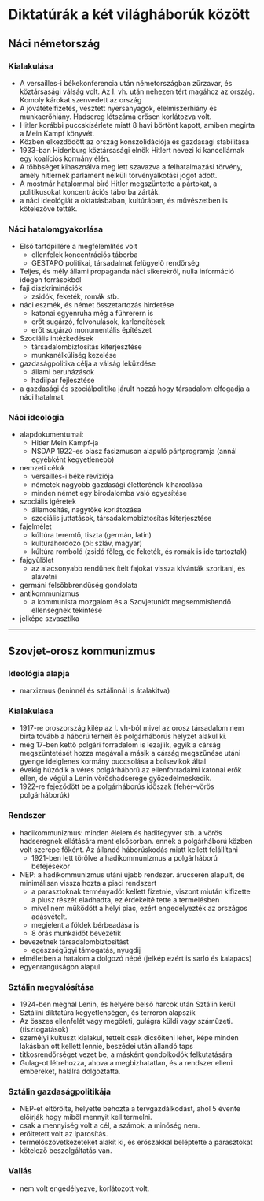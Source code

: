 # Diktatúrák a két világháborúk között
## Náci németország
### Kialakulása 
- A versailles-i békekonferencia után németországban zűrzavar, és köztársasági válság volt. Az I. vh. után nehezen tért magához az ország. Komoly károkat szenvedett az ország
- A jóvátételfizetés, vesztett nyersanyagok, élelmiszerhiány és munkaerőhiány. Hadsereg létszáma erősen korlátozva volt.
- Hitler korábbi puccskísérlete miatt 8 havi börtönt kapott, amiben megirta a Mein Kampf könyvét.
- Közben elkezdődött az ország konszolidációja és gazdasági stabilitása
- 1933-ban Hidenburg köztársasági elnök Hitlert nevezi ki kancellárnak egy koalíciós kormány élén.
- A többséget kihasználva meg lett szavazva a felhatalmazási törvény, amely hitlernek parlament nélküli törvényalkotási jogot adott.
- A mostmár hatalommal bíró Hitler megszüntette a pártokat, a politikusokat koncentrációs táborba zárták.
- a náci ideológiát a oktatásbaban, kultúrában, és művészetben is kötelezővé tették.
### Náci hatalomgyakorlása
- Első tartópillére a megfélemlítés volt
	- ellenfelek koncentrációs táborba 
	- GESTAPO politikai, társadalmat felügyelő rendőrség
- Teljes, és mély állami propaganda náci sikerekről, nulla információ idegen forrásokból
- faji diszkriminációk
	- zsidók, feketék, romák stb.
- náci eszmék, és német összetartozás hirdetése 
	- katonai egyenruha még a führerern is
	- erőt sugárzó, felvonulások, karlendítések
	- erőt sugárzó monumentális építészet
- Szociális intézkedések
	- társadalombiztosítás kiterjesztése
	- munkanélküliség kezelése
- gazdaságpolitika célja a válság leküzdése
	- állami beruházások 
	- hadiipar fejlesztése
- a gazdasági és szociálpolitika járult hozzá hogy társadalom elfogadja a náci hatalmat
### Náci ideológia
- alapdokumentumai:
	- Hitler Mein Kampf-ja
	- NSDAP 1922-es olasz fasizmuson alapuló pártprogramja (annál egyébként kegyetlenebb)
- nemzeti célok
	- versailles-i béke revíziója
	- németek nagyobb gazdasági életterének kiharcolása
	- minden német egy birodalomba való egyesítése
- szociális igéretek
	- államosítás, nagytőke korlátozása
	- szociális juttatások, társadalomobiztosítás kiterjesztése
- fajelmélet
	- kúltúra teremtő, tiszta (germán, latin)
	- kultúrahordozó (pl: szláv, magyar)
	- kúltúra romboló (zsidó főleg, de feketék, és romák is ide tartoztak)
- fajgyűlölet
	- az alacsonyabb rendűnek ítélt fajokat vissza kívánták szoritani, és alávetni
- germáni felsőbbrendűség gondolata
- antikommunizmus 
	- a kommunista mozgalom és a Szovjetuniót megsemmisítendő ellenségnek tekintése
- jelképe szvasztika

---
## Szovjet-orosz kommunizmus
### Ideológia alapja
- marxizmus (leninnél és sztálinnál is átalakitva)
### Kialakulása
- 1917-re oroszország kilép az I. vh-ból mivel az orosz társadalom nem birta tovább a háború terheit és polgárháborús helyzet alakul ki.
- még 17-ben kettő polgári forradalom is lezajlik, egyik a cárság megszüntetését hozza magával a másik a cárság megszűnése utáni gyenge ideiglenes kormány puccsolása a bolsevikok által
- évekig húzódik a véres polgárháború az ellenforradalmi katonai erők ellen, de végül a Lenin vöröshadserege győzedelmeskedik. 
- 1922-re fejeződött be a polgárháborús időszak (fehér-vörös polgárháborúk)
### Rendszer
- hadikommunizmus: minden élelem és hadifegyver stb. a vörös hadseregnek ellátására ment elsősorban. ennek a polgárháború közben volt szerepe főként. Az állandó háborúskodás miatt kellett felállítani
	- 1921-ben lett törölve a hadikommunizmus a polgárháború befejésekor
- NEP: a hadikommunizmus utáni újabb rendszer.  árucserén alapult, de minimálisan vissza hozta a piaci rendszert
	- a parasztoknak terményadót kellett fizetnie, viszont miután kifizette a plusz részét eladhadta, ez érdekelté tette a termelésben
	- mivel nem működött a helyi piac, ezért engedélyezték az országos adásvételt.
	- megjelent a földek bérbeadása is
	- 8 órás munkaidőt bevezetik
- bevezetnek társadalombiztosítást
	- egészségügyi támogatás, nyugdij
- elméletben a hatalom a dolgozó népé (jelkép ezért is sarló és kalapács)
- egyenrangúságon alapul
### Sztálin megvalósítása
- 1924-ben meghal Lenin, és helyére belső harcok után Sztálin kerül
- Sztálini diktatúra kegyetlenségen, és terroron alapszik
- Az összes ellenfelét vagy megöleti, gulágra küldi vagy száműzeti. (tisztogatások)
- személyi kultuszt kialakul, tetteit csak dicsőíteni lehet, képe minden lakásban ott kellett lennie, beszédei után állandó taps
- titkosrendőrséget vezet be, a másként gondolkodók felkutatására
- Gulag-ot létrehozza, ahova a megbizhatatlan, és a rendszer elleni embereket, halálra dolgoztatta.
### Sztálin gazdaságpolitikája
- NEP-et eltörölte, helyette behozta a tervgazdálkodást, ahol 5 évente előírják hogy miből mennyit kell termelni.
- csak a mennyiség volt a cél, a számok, a minőség nem.
- erőltetett volt az iparosítás.
- termelőszövetkezeteket alakít ki, és erőszakkal beléptette a parasztokat
- kötelező beszolgáltatás van.
### Vallás
- nem volt engedélyezve, korlátozott volt.